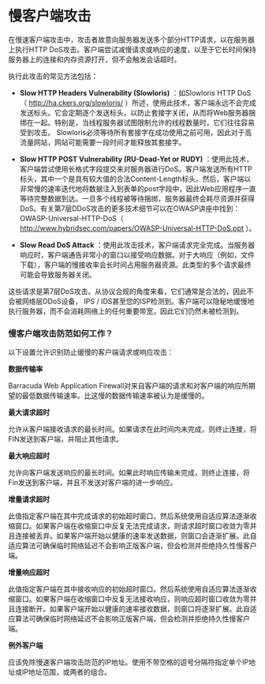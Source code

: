 # 慢客户端攻击

在慢速客户端攻击中，攻击者故意向服务器发送多个部分HTTP请求，以在服务器上执行HTTP DoS攻击。客户端尝试减慢请求或响应的速度，以至于它长时间保持服务器上的连接和内存资源打开，但不会触发会话超时。

执行此攻击的常见方法包括：

- **Slow HTTP Headers Vulnerability (Slowloris)** ：如Slowloris HTTP DoS（ http://ha.ckers.org/slowloris/ ）所述，使用此技术，客户端永远不会完成发送标头。它会定期逐个发送标头，以防止套接字关闭，从而将Web服务器捆绑在一起。特别是，当线程服务器试图限制允许的线程数量时，它们往往容易受到攻击。 Slowloris必须等待所有套接字在成功使用之前可用，因此对于高流量网站，网站可能需要一段时间才能释放其套接字。

- **Slow HTTP POST Vulnerability (RU-Dead-Yet or RUDY)** ：使用此技术，客户端尝试使用长格式字段提交来对服务器进行DoS。客户端发送所有HTTP标头，其中一个是具有较大值的合法Content-Length标头。然后，客户端以非常慢的速率迭代地将数据注入到表单的post字段中，因此Web应用程序一直等待完整数据到达。一旦多个线程被等待捆绑，服务器最终会耗尽资源并获得DoS。有关第7层DDoS攻击的更多技术细节可以在OWASP讲座中找到：OWASP-Universal-HTTP-DoS（ http://www.hybridsec.com/papers/OWASP-Universal-HTTP-DoS.ppt ）。

- **Slow Read DoS Attack** ：使用此攻击技术，客户端请求完全完成。当服务器响应时，客户端通告非常小的窗口以接受响应数据。对于大响应（例如，文件下载），客户端的慢接收率会长时间占用服务器资源。此类型的多个请求最终可能会导致服务器关闭。

这些请求是第7层DoS攻击。从协议合规的角度来看，它们通常是合法的，因此不会被网络层DDoS设备， IPS / IDS甚至您的ISP检测到。客户端可以隐秘地缓慢地执行服务器，而不会消耗网络上的任何重要带宽，因此它们仍然未被检测到。

### 慢客户端攻击防范如何工作？

以下设置允许识别防止缓慢的客户端请求或响应攻击：

**数据传输率**

Barracuda Web Application Firewall对来自客户端的请求和对客户端的响应所期望的最低数据传输速率。比这慢的数据传输速率被认为是缓慢的。

**最大请求超时**

允许从客户端接收请求的最长时间。如果请求在此时间内未完成，则终止连接，将FIN发送到客户端，并阻止其他请求。

**最大响应超时**

允许向客户端发送响应的最长时间。如果此时响应传输未完成，则终止连接，将Fin发送到客户端，并且不发送对客户端的进一步响应。

**增量请求超时**

此值指定客户端在其中完成请求的初始超时窗口。然后系统使用自适应算法逐渐收缩窗口。如果客户端在收缩窗口中反复无法完成请求，则请求超时窗口收敛为零并且连接被丢弃。如果客户端开始以健康的速率发送数据，则窗口会逐渐扩展。此自适应算法可确保临时网络延迟不会影响正版客户端，但会检测并拒绝持久性慢客户端。

**增量响应超时**

此值指定客户端在其中接收响应的初始超时窗口。然后系统使用自适应算法逐渐收缩窗口。如果客户端在收缩窗口中反复无法接收响应，则响应超时窗口收敛为零并且连接断开。如果客户端开始以健康的速率接收数据，则窗口将逐渐扩展。此自适应算法可确保临时网络延迟不会影响正版客户端，但会检测并拒绝持久性慢客户端。

**例外客户端**

应该免除慢速客户端攻击防范的IP地址。使用不带空格的逗号分隔符指定单个IP地址或IP地址范围，或两者的组合。

